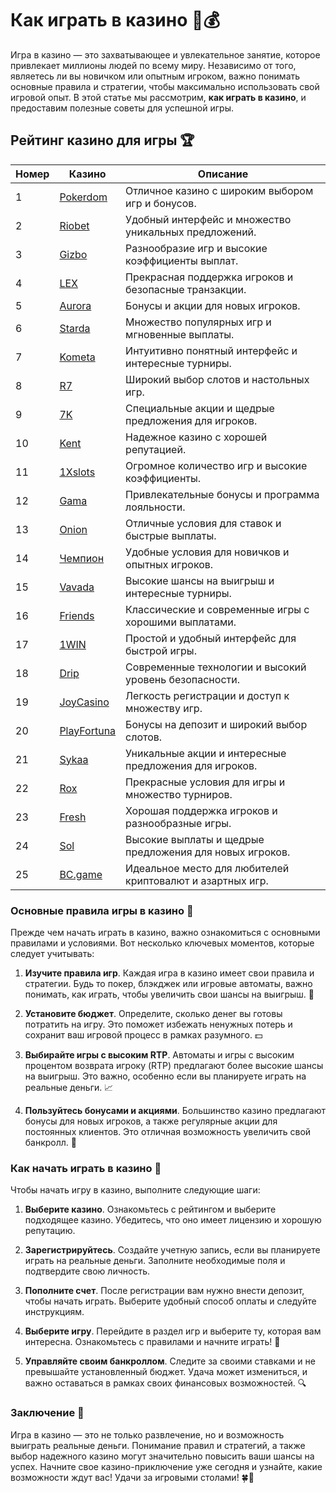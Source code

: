# Как играть в казино 🎲💰

Игра в казино — это захватывающее и увлекательное занятие, которое привлекает миллионы людей по всему миру. Независимо от того, являетесь ли вы новичком или опытным игроком, важно понимать основные правила и стратегии, чтобы максимально использовать свой игровой опыт. В этой статье мы рассмотрим, **как играть в казино**, и предоставим полезные советы для успешной игры.

## Рейтинг казино для игры 🏆

| Номер | Казино | Описание |
|-------|--------|----------|
| 1 | [Pokerdom](https://brandplay.link/4k77v2yx) | Отличное казино с широким выбором игр и бонусов. |
| 2 | [Riobet](https://brandplay.link/7xBLTPyj) | Удобный интерфейс и множество уникальных предложений. |
| 3 | [Gizbo](https://brandplay.link/bprXw4YV) | Разнообразие игр и высокие коэффициенты выплат. |
| 4 | [LEX](https://brandplay.link/zW4hdDFV) | Прекрасная поддержка игроков и безопасные транзакции. |
| 5 | [Aurora](https://10trafic-stat2.com/click/668546556bcc6313411604bd/6766/13032/subaccount) | Бонусы и акции для новых игроков. |
| 6 | [Starda](https://brandplay.link/fB7xwRFL) | Множество популярных игр и мгновенные выплаты. |
| 7 | [Kometa](https://brandplay.link/8ZymQJV8) | Интуитивно понятный интерфейс и интересные турниры. |
| 8 | [R7](https://brandplay.link/bMd3Yjsw) | Широкий выбор слотов и настольных игр. |
| 9 | [7K](https://brandplay.link/BvQyFShp) | Специальные акции и щедрые предложения для игроков. |
| 10 | [Kent](https://brandplay.link/Fv2WP3js) | Надежное казино с хорошей репутацией. |
| 11 | [1Xslots](https://brandplay.link/hSB1khtr) | Огромное количество игр и высокие коэффициенты. |
| 12 | [Gama](https://brandplay.link/j6NMKsDz) | Привлекательные бонусы и программа лояльности. |
| 13 | [Onion](https://brandplay.link/zBGRVpQ9) | Отличные условия для ставок и быстрые выплаты. |
| 14 | [Чемпион](https://temon-gter.cfd/go/lRq?p80412p304504pcc44t17455) | Удобные условия для новичков и опытных игроков. |
| 15 | [Vavada](https://vavadapartner.pro/?promo=ea5c9275-6854-4505-94fc-95ab18221945-linkb2) | Высокие шансы на выигрыш и интересные турниры. |
| 16 | [Friends](https://gofriends.vc/linkb2) | Классические и современные игры с хорошими выплатами. |
| 17 | [1WIN](https://brandplay.link/smXVpBbG) | Простой и удобный интерфейс для быстрой игры. |
| 18 | [Drip](https://drp-ircp01.com/c07e6a3db) | Современные технологии и высокий уровень безопасности. |
| 19 | [JoyCasino](https://rpc30.call2me.pro/?/ru/registration?apkpop=0&partner=p24970p3291217pc98f) | Легкость регистрации и доступ к множеству игр. |
| 20 | [PlayFortuna](https://fortunapromo.net/alt/playfortuna/registration?0dc4a9362a71feb7e3f165fb8e766f70) | Бонусы на депозит и широкий выбор слотов. |
| 21 | [Sykaa](https://s-two-way.com/?source=linkb2&pid=30697) | Уникальные акции и интересные предложения для игроков. |
| 22 | [Rox](https://rox-pvwfpjgcxe.com/cb1ee18a5) | Прекрасные условия для игры и множество турниров. |
| 23 | [Fresh](https://fresh-eumwkxwao.com/c3f7b485d) | Хорошая поддержка игроков и разнообразные игры. |
| 24 | [Sol](https://sol-mmtdzfbaco.com/cb2415bca) | Высокие выплаты и щедрые предложения для новых игроков. |
| 25 | [BC.game](https://partnerbcgame.com/dcc53d441) | Идеальное место для любителей криптовалют и азартных игр. |

### Основные правила игры в казино 🎉

Прежде чем начать играть в казино, важно ознакомиться с основными правилами и условиями. Вот несколько ключевых моментов, которые следует учитывать:

1. **Изучите правила игр**. Каждая игра в казино имеет свои правила и стратегии. Будь то покер, блэкджек или игровые автоматы, важно понимать, как играть, чтобы увеличить свои шансы на выигрыш. 🎯

2. **Установите бюджет**. Определите, сколько денег вы готовы потратить на игру. Это поможет избежать ненужных потерь и сохранит ваш игровой процесс в рамках разумного. 💵

3. **Выбирайте игры с высоким RTP**. Автоматы и игры с высоким процентом возврата игроку (RTP) предлагают более высокие шансы на выигрыш. Это важно, особенно если вы планируете играть на реальные деньги. 📈

4. **Пользуйтесь бонусами и акциями**. Большинство казино предлагают бонусы для новых игроков, а также регулярные акции для постоянных клиентов. Это отличная возможность увеличить свой банкролл. 🎁

### Как начать играть в казино 🚀

Чтобы начать игру в казино, выполните следующие шаги:

1. **Выберите казино**. Ознакомьтесь с рейтингом и выберите подходящее казино. Убедитесь, что оно имеет лицензию и хорошую репутацию.

2. **Зарегистрируйтесь**. Создайте учетную запись, если вы планируете играть на реальные деньги. Заполните необходимые поля и подтвердите свою личность.

3. **Пополните счет**. После регистрации вам нужно внести депозит, чтобы начать играть. Выберите удобный способ оплаты и следуйте инструкциям.

4. **Выберите игру**. Перейдите в раздел игр и выберите ту, которая вам интересна. Ознакомьтесь с правилами и начните играть! 🎲

5. **Управляйте своим банкроллом**. Следите за своими ставками и не превышайте установленный бюджет. Удача может измениться, и важно оставаться в рамках своих финансовых возможностей. 🔍

### Заключение 🌟

Игра в казино — это не только развлечение, но и возможность выиграть реальные деньги. Понимание правил и стратегий, а также выбор надежного казино могут значительно повысить ваши шансы на успех. Начните свое казино-приключение уже сегодня и узнайте, какие возможности ждут вас! Удачи за игровыми столами! 🍀🎉
